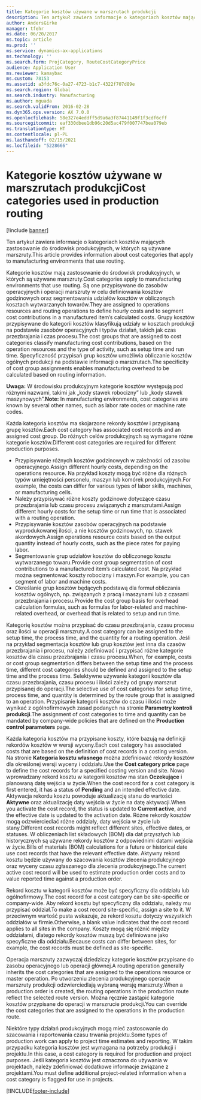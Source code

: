 ```yaml
---
title: Kategorie kosztów używane w marszrutach produkcji
description: Ten artykuł zawiera informacje o kategoriach kosztów mających zastosowanie do środowisk produkcyjnych, w których są używane marszruty.
author: AndersGirke
manager: tfehr
ms.date: 06/20/2017
ms.topic: article
ms.prod: ''
ms.service: dynamics-ax-applications
ms.technology: ''
ms.search.form: ProjCategory, RouteCostCategoryPrice
audience: Application User
ms.reviewer: kamaybac
ms.custom: 78153
ms.assetid: a3fdc76c-0a27-4723-b1c7-4322f707d89e
ms.search.region: Global
ms.search.industry: Manufacturing
ms.author: mguada
ms.search.validFrom: 2016-02-28
ms.dyn365.ops.version: AX 7.0.0
ms.openlocfilehash: 58e327e4eddff5d9a6a3f87441149f1f3cdf6cff
ms.sourcegitcommit: eaf330dbee1db96c20d5ac479f007747bea079eb
ms.translationtype: HT
ms.contentlocale: pl-PL
ms.lasthandoff: 02/15/2021
ms.locfileid: "5228666"
---
```

# <a name="cost-categories-used-in-production-routing"></a><span data-ttu-id="1a5de-103">Kategorie kosztów używane w marszrutach produkcji</span><span class="sxs-lookup"><span data-stu-id="1a5de-103">Cost categories used in production routing</span></span>

[!include [banner](../includes/banner.md)]

<span data-ttu-id="1a5de-104">Ten artykuł zawiera informacje o kategoriach kosztów mających zastosowanie do środowisk produkcyjnych, w których są używane marszruty.</span><span class="sxs-lookup"><span data-stu-id="1a5de-104">This article provides information about cost categories that apply to manufacturing environments that use routing.</span></span>

<span data-ttu-id="1a5de-105">Kategorie kosztów mają zastosowanie do środowisk produkcyjnych, w których są używane marszruty.</span><span class="sxs-lookup"><span data-stu-id="1a5de-105">Cost categories apply to manufacturing environments that use routing.</span></span> <span data-ttu-id="1a5de-106">Są one przypisywane do zasobów operacyjnych i operacji marszruty w celu definiowania kosztów godzinowych oraz segmentowania udziałów kosztów w obliczonych kosztach wytwarzanych towarów.</span><span class="sxs-lookup"><span data-stu-id="1a5de-106">They are assigned to operations resources and routing operations to define hourly costs and to segment cost contributions in a manufactured item’s calculated costs.</span></span> <span data-ttu-id="1a5de-107">Grupy kosztów przypisywane do kategorii kosztów klasyfikują udziały w kosztach produkcji na podstawie zasobów operacyjnych i typów działań, takich jak czas przezbrajania i czas procesu.</span><span class="sxs-lookup"><span data-stu-id="1a5de-107">The cost groups that are assigned to cost categories classify manufacturing cost contributions, based on the operation resources and the type of activity, such as setup time and run time.</span></span> <span data-ttu-id="1a5de-108">Specyficzność przypisań grup kosztów umożliwia obliczanie kosztów ogólnych produkcji na podstawie informacji o marszrutach.</span><span class="sxs-lookup"><span data-stu-id="1a5de-108">The specificity of cost group assignments enables manufacturing overhead to be calculated based on routing information.</span></span> 

<span data-ttu-id="1a5de-109">**Uwaga:** W środowisku produkcyjnym kategorie kosztów występują pod różnymi nazwami, takimi jak „kody stawek robocizny” lub „kody stawek maszynowych”.</span><span class="sxs-lookup"><span data-stu-id="1a5de-109">**Note:** In manufacturing environments, cost categories are known by several other names, such as labor rate codes or machine rate codes.</span></span> 

<span data-ttu-id="1a5de-110">Każda kategoria kosztów ma skojarzone rekordy kosztów i przypisaną grupę kosztów.</span><span class="sxs-lookup"><span data-stu-id="1a5de-110">Each cost category has associated cost records and an assigned cost group.</span></span> <span data-ttu-id="1a5de-111">Do różnych celów produkcyjnych są wymagane różne kategorie kosztów.</span><span class="sxs-lookup"><span data-stu-id="1a5de-111">Different cost categories are required for different production purposes.</span></span>

-   <span data-ttu-id="1a5de-112">Przypisywanie różnych kosztów godzinowych w zależności od zasobu operacyjnego.</span><span class="sxs-lookup"><span data-stu-id="1a5de-112">Assign different hourly costs, depending on the operations resource.</span></span> <span data-ttu-id="1a5de-113">Na przykład koszty mogą być różne dla różnych typów umiejętności personelu, maszyn lub komórek produkcyjnych.</span><span class="sxs-lookup"><span data-stu-id="1a5de-113">For example, the costs can differ for various types of labor skills, machines, or manufacturing cells.</span></span>
-   <span data-ttu-id="1a5de-114">Należy przypisywać różne koszty godzinowe dotyczące czasu przezbrajania lub czasu procesu związanych z marszrutami.</span><span class="sxs-lookup"><span data-stu-id="1a5de-114">Assign different hourly costs for the setup time or run time that is associated with a routing operation.</span></span>
-   <span data-ttu-id="1a5de-115">Przypisywanie kosztów zasobów operacyjnych na podstawie wyprodukowanej ilości, a nie kosztów godzinowych, np. stawek akordowych.</span><span class="sxs-lookup"><span data-stu-id="1a5de-115">Assign operations resource costs based on the output quantity instead of hourly costs, such as the piece rates for paying labor.</span></span>
-   <span data-ttu-id="1a5de-116">Segmentowanie grup udziałów kosztów do obliczonego kosztu wytwarzanego towaru.</span><span class="sxs-lookup"><span data-stu-id="1a5de-116">Provide cost group segmentation of cost contributions to a manufactured item’s calculated cost.</span></span> <span data-ttu-id="1a5de-117">Na przykład można segmentować koszty robocizny i maszyn.</span><span class="sxs-lookup"><span data-stu-id="1a5de-117">For example, you can segment of labor and machine costs.</span></span>
-   <span data-ttu-id="1a5de-118">Określanie grup kosztów będących podstawą dla formuł obliczania kosztów ogólnych, np. związanych z pracą i maszynami lub z czasami przezbrajania i procesu.</span><span class="sxs-lookup"><span data-stu-id="1a5de-118">Provide the cost group basis for overhead calculation formulas, such as formulas for labor-related and machine-related overhead, or overhead that is related to setup and run time.</span></span>

<span data-ttu-id="1a5de-119">Kategorię kosztów można przypisać do czasu przezbrajania, czasu procesu oraz ilości w operacji marszruty.</span><span class="sxs-lookup"><span data-stu-id="1a5de-119">A cost category can be assigned to the setup time, the process time, and the quantity for a routing operation.</span></span> <span data-ttu-id="1a5de-120">Jeśli na przykład segmentacja kosztów lub grup kosztów jest inna dla czasów przezbrajania i procesu, należy zdefiniować i przypisać różne kategorie kosztów dla czasu przezbrajania i czasu procesu.</span><span class="sxs-lookup"><span data-stu-id="1a5de-120">When, for example, costs or cost group segmentation differs between the setup time and the process time, different cost categories should be defined and assigned to the setup time and the process time.</span></span> <span data-ttu-id="1a5de-121">Selektywne używanie kategorii kosztów dla czasu przezbrajania, czasu procesu i ilości zależy od grupy marszrut przypisanej do operacji.</span><span class="sxs-lookup"><span data-stu-id="1a5de-121">The selective use of cost categories for setup time, process time, and quantity is determined by the route group that is assigned to an operation.</span></span> <span data-ttu-id="1a5de-122">Przypisanie kategorii kosztów do czasu i ilości może wynikać z ogólnofirmowych zasad podanych na stronie **Parametry kontroli produkcji**.</span><span class="sxs-lookup"><span data-stu-id="1a5de-122">The assignment of cost categories to time and quantity can be mandated by company-wide policies that are defined on the **Production control parameters** page.</span></span> 

<span data-ttu-id="1a5de-123">Każda kategoria kosztów ma przypisane koszty, które bazują na definicji rekordów kosztów w wersji wyceny.</span><span class="sxs-lookup"><span data-stu-id="1a5de-123">Each cost category has associated costs that are based on the definition of cost records in a costing version.</span></span> <span data-ttu-id="1a5de-124">Na stronie **Kategoria kosztu własnego** można zdefiniować rekordy kosztów dla określonej wersji wyceny i oddziału.</span><span class="sxs-lookup"><span data-stu-id="1a5de-124">Use the **Cost category price** page to define the cost records for a specified costing version and site.</span></span> <span data-ttu-id="1a5de-125">Nowo wprowadzany rekord kosztu w kategorii kosztów ma stan **Oczekujące** i planowaną datę wejścia w życie.</span><span class="sxs-lookup"><span data-stu-id="1a5de-125">When the cost record for a cost category is first entered, it has a status of **Pending** and an intended effective date.</span></span> <span data-ttu-id="1a5de-126">Aktywacja rekordu kosztu powoduje aktualizację stanu do wartości **Aktywne** oraz aktualizację daty wejścia w życie na datę aktywacji.</span><span class="sxs-lookup"><span data-stu-id="1a5de-126">When you activate the cost record, the status is updated to **Current active**, and the effective date is updated to the activation date.</span></span> <span data-ttu-id="1a5de-127">Różne rekordy kosztów mogą odzwierciedlać różne oddziały, daty wejścia w życie lub stany.</span><span class="sxs-lookup"><span data-stu-id="1a5de-127">Different cost records might reflect different sites, effective dates, or statuses.</span></span> <span data-ttu-id="1a5de-128">W obliczeniach list składowych (BOM) dla dat przyszłych lub historycznych są używane rekordy kosztów z odpowiednimi datami wejścia w życie.</span><span class="sxs-lookup"><span data-stu-id="1a5de-128">Bills of materials (BOM) calculations for a future or historical date use cost records that have the relevant effective date.</span></span> <span data-ttu-id="1a5de-129">Aktywny rekord kosztu będzie używany do szacowania kosztów zlecenia produkcyjnego oraz wyceny czasu zgłaszanego dla zlecenia produkcyjnego.</span><span class="sxs-lookup"><span data-stu-id="1a5de-129">The current active cost record will be used to estimate production order costs and to value reported time against a production order.</span></span> 

<span data-ttu-id="1a5de-130">Rekord kosztu w kategorii kosztów może być specyficzny dla oddziału lub ogólnofirmowy.</span><span class="sxs-lookup"><span data-stu-id="1a5de-130">The cost record for a cost category can be site-specific or company-wide.</span></span> <span data-ttu-id="1a5de-131">Aby rekord kosztu był specyficzny dla oddziału, należy mu przypisać oddział.</span><span class="sxs-lookup"><span data-stu-id="1a5de-131">To make a cost record site-specific, assign a site to it.</span></span> <span data-ttu-id="1a5de-132">W przeciwnym wartość pusta wskazuje, że rekord kosztu dotyczy wszystkich oddziałów w firmie.</span><span class="sxs-lookup"><span data-stu-id="1a5de-132">Otherwise, a blank value indicates that the cost record applies to all sites in the company.</span></span> <span data-ttu-id="1a5de-133">Koszty mogą się różnić między oddziałami, dlatego rekordy kosztów muszą być definiowane jako specyficzne dla oddziału.</span><span class="sxs-lookup"><span data-stu-id="1a5de-133">Because costs can differ between sites, for example, the cost records must be defined as site-specific.</span></span> 

<span data-ttu-id="1a5de-134">Operacja marszruty zazwyczaj dziedziczy kategorie kosztów przypisane do zasobu operacyjnego lub operacji głównej.</span><span class="sxs-lookup"><span data-stu-id="1a5de-134">A routing operation generally inherits the cost categories that are assigned to the operations resource or master operation.</span></span> <span data-ttu-id="1a5de-135">Po utworzeniu zlecenia produkcyjnego operacje marszruty produkcji odzwierciedlają wybraną wersję marszruty.</span><span class="sxs-lookup"><span data-stu-id="1a5de-135">When a production order is created, the routing operations in the production route reflect the selected route version.</span></span> <span data-ttu-id="1a5de-136">Można ręcznie zastąpić kategorie kosztów przypisane do operacji w marszrucie produkcji.</span><span class="sxs-lookup"><span data-stu-id="1a5de-136">You can override the cost categories that are assigned to the operations in the production route.</span></span> 

<span data-ttu-id="1a5de-137">Niektóre typy działań produkcyjnych mogą mieć zastosowanie do szacowania i raportowania czasu trwania projektu.</span><span class="sxs-lookup"><span data-stu-id="1a5de-137">Some types of production work can apply to project time estimates and reporting.</span></span> <span data-ttu-id="1a5de-138">W takim przypadku kategoria kosztów jest wymagana na potrzeby produkcji i projektu.</span><span class="sxs-lookup"><span data-stu-id="1a5de-138">In this case, a cost category is required for production and project purposes.</span></span> <span data-ttu-id="1a5de-139">Jeśli kategoria kosztów jest oznaczona do używania w projektach, należy zdefiniować dodatkowe informacje związane z projektami.</span><span class="sxs-lookup"><span data-stu-id="1a5de-139">You must define additional project-related information when a cost category is flagged for use in projects.</span></span>





[!INCLUDE[footer-include](../../includes/footer-banner.md)]